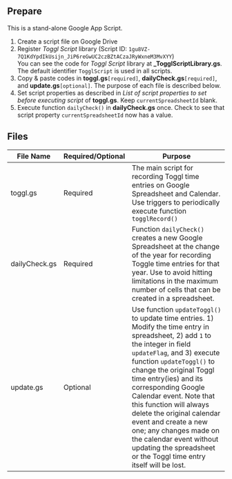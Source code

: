## Prepare
This is a stand-alone Google App Script.  
1. Create a script file on Google Drive
1. Register *Toggl Script* library (Script ID: `1gu8VZ-7Q1KdYpdIkUsijn_JiP6reGwUC2czBZtACzaJRyWxneM3MvXYY`)  
You can see the code for *Toggl Script* library at **_TogglScriptLibrary.gs**. The default identifier `TogglScript` is used in all scripts.
1. Copy & paste codes in **toggl.gs**`[required]`, **dailyCheck.gs**`[required]`, and **update.gs**`[optional]`. The purpose of each file is described below.
1. Set script properties as described in *List of script properties to set before executing script* of **toggl.gs**. Keep `currentSpreadsheetId` blank.
1. Execute function `dailyCheck()` in **dailyCheck.gs** once. Check to see that script property `currentSpreadsheetId` now has a value.

## Files
| File Name | Required/Optional | Purpose |
| --- | --- | --- |
| toggl.gs | Required | The main script for recording Toggl time entries on Google Spreadsheet and Calendar. Use triggers to periodically execute function `togglRecord()` |
| dailyCheck.gs | Required | Function `dailyCheck()` creates a new Google Spreadsheet at the change of the year for recording Toggle time entries for that year. Use to avoid hitting limitations in the maximum number of cells that can be created in a spreadsheet. |
| update.gs | Optional | Use function `updateToggl()` to update time entries. 1) Modify the time entry in spreadsheet, 2) add `1` to the integer in field `updateFlag`, and 3) execute function `updateToggl()` to change the original Toggl time entry(ies) and its corresponding Google Calendar event. Note that this function will always delete the original calendar event and create a new one; any changes made on the calendar event without updating the spreadsheet or the Toggl time entry itself will be lost.|
